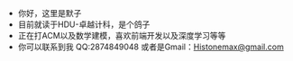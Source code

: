 - 你好，这里是默子
- 目前就读于HDU-卓越计科，是个鸽子
- 正在打ACM以及数学建模，喜欢前端开发以及深度学习等等
- 你可以联系到我 QQ:2874849048 或者是Gmail：Histonemax@gmail.com

